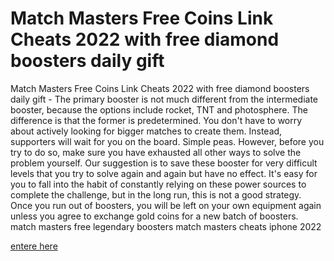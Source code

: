 # Match Masters Free Coins Link Cheats 2022 with free diamond boosters daily gift

Match Masters Free Coins Link Cheats 2022 with free diamond boosters daily gift - The primary booster is not much different from the intermediate booster, because the options include rocket, TNT and photosphere. The difference is that the former is predetermined. You don't have to worry about actively looking for bigger matches to create them. Instead, supporters will wait for you on the board. Simple peas. However, before you try to do so, make sure you have exhausted all other ways to solve the problem yourself. Our suggestion is to save these booster for very difficult levels that you try to solve again and again but have no effect. It's easy for you to fall into the habit of constantly relying on these power sources to complete the challenge, but in the long run, this is not a good strategy. Once you run out of boosters, you will be left on your own equipment again unless you agree to exchange gold coins for a new batch of boosters. match masters free legendary boosters match masters cheats iphone 2022

<a href="https://watermod.icu/match-masters/">entere here</a>
